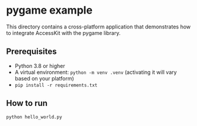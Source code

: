 # pygame example

This directory contains a cross-platform application that demonstrates how to integrate AccessKit with the pygame library.

## Prerequisites

- Python 3.8 or higher
- A virtual environment: `python -m venv .venv` (activating it will vary based on your platform)
- `pip install -r requirements.txt` 

## How to run

```bash
python hello_world.py
```
